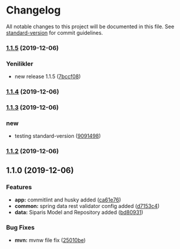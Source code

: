 # Changelog

All notable changes to this project will be documented in this file. See [standard-version](https://github.com/conventional-changelog/standard-version) for commit guidelines.

### [1.1.5](https://github.com/harunozceyhan/sbo/compare/v1.1.4...v1.1.5) (2019-12-06)


### Yenilikler

* new release 1.1.5 ([7bccf08](https://github.com/harunozceyhan/sbo/commit/7bccf08a33888379e0f05c2d89edc880e308d740))

### [1.1.4](https://github.com/harunozceyhan/sbo/compare/v1.1.3...v1.1.4) (2019-12-06)

### [1.1.3](https://github.com/harunozceyhan/sbo/compare/v1.1.2...v1.1.3) (2019-12-06)


### new

* testing standard-version ([9091498](https://github.com/harunozceyhan/sbo/commit/90914982aade0d530197782a39c6903f3aed818a))

### [1.1.2](https://github.com/harunozceyhan/sbo/compare/v1.1.0...v1.1.2) (2019-12-06)

## 1.1.0 (2019-12-06)


### Features

* **app:** commitlint and husky added ([ca61e76](https://github.com/harunozceyhan/sbo/commit/ca61e7630955744885dd5f75d7e64127189fff0d))
* **common:** spring data rest validator config added ([d7153c4](https://github.com/harunozceyhan/sbo/commit/d7153c465fea28778c3ed9cfdb36a18da3c4ea94))
* **data:** Siparis Model and Repository added ([bd80931](https://github.com/harunozceyhan/sbo/commit/bd80931373137bf0eb07049d255302a0c99af502))


### Bug Fixes

* **mvn:** mvnw file fix ([25010be](https://github.com/harunozceyhan/sbo/commit/25010be12500c2f2271bc6935ea69dd1d97e5fa9))
